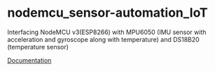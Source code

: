 # nodemcu_sensor-automation_IoT
Interfacing NodeMCU v3(ESP8266) with MPU6050 (IMU sensor with acceleration and gyroscope along with temperature) and DS18B20 (temperature sensor)


[Documentation](https://docs.google.com/document/d/1knHa4LoGOsonhpXj2fOTCWjYaPOd7mXDyfYyAUWbupg/edit?usp=sharing)
